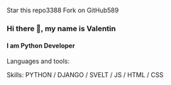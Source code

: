 Star this repo3388
Fork on GitHub589
### Hi there 👋, my name is Valentin
#### I am Python Developer

Languages and tools:
 <i class="devicon-html5-plain colored"></i>

Skills: PYTHON / DJANGO / SVELT / JS / HTML / CSS
